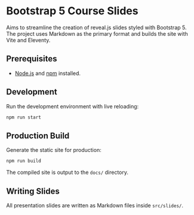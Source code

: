 # Bootstrap 5 Course Slides

Aims to streamline the creation of reveal.js slides styled with Bootstrap 5. The project uses Markdown as the primary format and builds the site with Vite and Eleventy.

## Prerequisites

- [Node.js](https://nodejs.org/) and [npm](https://www.npmjs.com/) installed.

## Development

Run the development environment with live reloading:

```bash
npm run start
```

## Production Build

Generate the static site for production:

```bash
npm run build
```

The compiled site is output to the `docs/` directory.

## Writing Slides

All presentation slides are written as Markdown files inside `src/slides/`.

